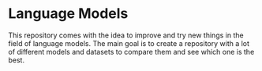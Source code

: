 # Language Models

This repository comes with the idea to improve and try new things in the field of language models. The main goal is to create a repository with a lot of different models and datasets to compare them and see which one is the best.

